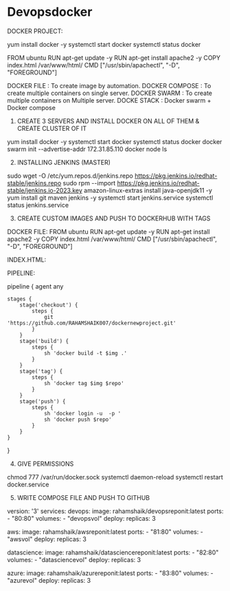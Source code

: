 # Devopsdocker
DOCKER PROJECT:


yum install docker -y
systemctl start docker
systemctl status docker

FROM ubuntu
RUN apt-get update -y
RUN apt-get install apache2 -y
COPY index.html /var/www/html/
CMD ["/usr/sbin/apachectl", "-D", "FOREGROUND"]



DOCKER FILE	: To create image by automation.
DOCKER COMPOSE	: To create multiple containers on single server.
DOCKER SWARM	: To create multiple containers on Multiple server.
DOCKE STACK	: Docker swarm + Docker compose

1. CREATE 3 SERVERS AND INSTALL DOCKER ON ALL OF THEM & CREATE CLUSTER OF IT

yum install docker -y
systemctl start docker
systemctl status docker
docker swarm init --advertise-addr 172.31.85.110
docker node ls


2. INSTALLING JENKINS (MASTER)

sudo wget -O /etc/yum.repos.d/jenkins.repo https://pkg.jenkins.io/redhat-stable/jenkins.repo
sudo rpm --import https://pkg.jenkins.io/redhat-stable/jenkins.io-2023.key
amazon-linux-extras install java-openjdk11 -y 
yum install git maven jenkins -y
systemctl start jenkins.service
systemctl status jenkins.service


3. CREATE CUSTOM IMAGES AND PUSH TO DOCKERHUB WITH TAGS

DOCKER FILE:
FROM ubuntu
RUN apt-get update -y
RUN apt-get install apache2 -y
COPY index.html /var/www/html/
CMD ["/usr/sbin/apachectl", "-D", "FOREGROUND"]

INDEX.HTML:


PIPELINE:

pipeline {
    agent any 
    
    stages {
        stage('checkout') {
            steps {
                git 'https://github.com/RAHAMSHAIK007/dockernewproject.git'
            }
        }
        stage('build') {
            steps {
                sh 'docker build -t $img .'
            }
        }
        stage('tag') {
            steps {
                sh 'docker tag $img $repo'
            }
        }
        stage('push') {
            steps {
                sh 'docker login -u  -p '
                sh 'docker push $repo'
            }
        }
    }
}


4. GIVE PERMISSIONS

chmod 777 /var/run/docker.sock
systemctl daemon-reload
systemctl restart docker.service


5. WRITE COMPOSE FILE AND PUSH TO GITHUB

version: '3'
services:
  devops:
    image: rahamshaik/devopsreponit:latest
    ports:
      - "80:80"
    volumes:
      - "devopsvol"
    deploy:
      replicas: 3

  aws:
    image: rahamshaik/awsreponit:latest
    ports:
      - "81:80"
    volumes:
      - "awsvol"
    deploy:
      replicas: 3

  datascience:
    image: rahamshaik/datasciencereponit:latest
    ports:
      - "82:80"
    volumes:
      - "datasciencevol"
    deploy:
      replicas: 3

  azure:
    image: rahamshaik/azurereponit:latest
    ports:
      - "83:80"
    volumes:
      - "azurevol"
    deploy:
      replicas: 3
